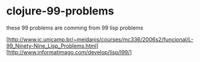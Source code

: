 # clojure-99-problems
these 99 problems are comming from 99 lisp problems

[http://www.ic.unicamp.br/~meidanis/courses/mc336/2006s2/funcional/L-99_Ninety-Nine_Lisp_Problems.html]
[http://www.informatimago.com/develop/lisp/l99/]
